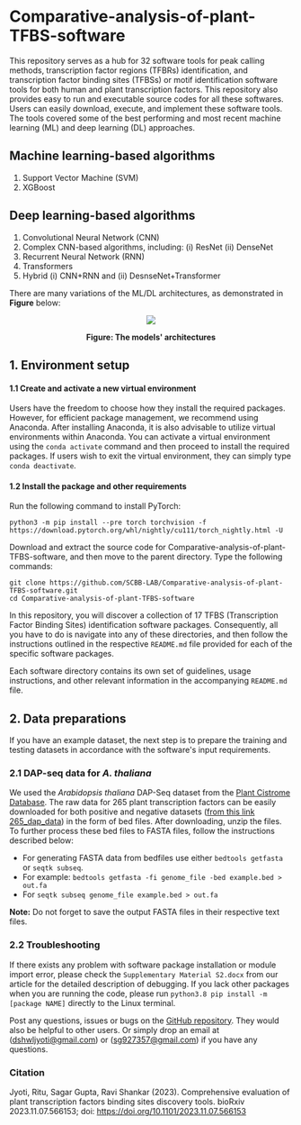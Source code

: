 # Comparative-analysis-of-plant-TFBS-software

This repository serves as a hub for 32 software tools for peak calling methods, transcription factor regions (TFBRs) identification, and transcription factor binding sites (TFBSs) or motif identification software tools for both human and plant transcription factors. This repository also provides easy to run and executable source codes for all these softwares. Users can easily download, execute, and implement these software tools. The tools covered some of the best performing and most recent machine learning (ML) and deep learning (DL) approaches.

<h2>Machine learning-based algorithms</h2>
<ol>
  <li>Support Vector Machine (SVM)</li>
  <li>XGBoost</li>
</ol> 

<h2>Deep learning-based algorithms</h2>
<ol>
  <li>Convolutional Neural Network (CNN)</li>
  <li>Complex CNN-based algorithms, including: (i) ResNet (ii) DenseNet</li>
  <li>Recurrent Neural Network (RNN)</li>
  <li>Transformers</li>
  <li>Hybrid (i) CNN+RNN and (ii) DesnseNet+Transformer</li>
</ol> 

There are many variations of the ML/DL architectures, as demonstrated in **Figure** below:
 
<p align="center">
<img src="Figure.png">
</p>
<p align="center"><b>Figure: The models' architectures</b></p> 

## 1. Environment setup

#### 1.1 Create and activate a new virtual environment

Users have the freedom to choose how they install the required packages. However, for efficient package management, we recommend using Anaconda. After installing Anaconda, it is also advisable to utilize virtual environments within Anaconda. You can activate a virtual environment using the `conda activate` command and then proceed to install the required packages. If users wish to exit the virtual environment, they can simply type `conda deactivate`. 

#### 1.2 Install the package and other requirements

Run the following command to install PyTorch:

```
python3 -m pip install --pre torch torchvision -f https://download.pytorch.org/whl/nightly/cu111/torch_nightly.html -U
```
Download and extract the source code for Comparative-analysis-of-plant-TFBS-software, and then move to the parent directory. Type the following commands:

```
git clone https://github.com/SCBB-LAB/Comparative-analysis-of-plant-TFBS-software.git
cd Comparative-analysis-of-plant-TFBS-software
```

In this repository, you will discover a collection of 17 TFBS (Transcription Factor Binding Sites) identification software packages. Consequently, all you have to do is navigate into any of these directories, and then follow the instructions outlined in the respective `README.md` file provided for each of the specific software packages.

Each software directory contains its own set of guidelines, usage instructions, and other relevant information in the accompanying `README.md` file.

## 2. Data preparations
If you have an example dataset, the next step is to prepare the training and testing datasets in accordance with the software's input requirements.

### 2.1 DAP-seq data for *A. thaliana*

We used the *Arabidopsis thaliana* DAP-Seq dataset from the [Plant Cistrome Database](http://neomorph.salk.edu/dap_web/pages/browse_table_aj.php). The raw data for 265 plant transcription factors can be easily downloaded for both positive and negative datasets ([from this link 265_dap_data](https://github.com/SCBB-LAB/Comparative-analysis-of-plant-TFBS-software/blob/main/265_dap_data.zip)) in the form of bed files. After downloading, unzip the files. To further process these bed files to FASTA files, follow the instructions described below: 

- For generating FASTA data from bedfiles use either `bedtools getfasta` or `seqtk subseq`.
- For example: `bedtools getfasta -fi genome_file -bed example.bed > out.fa`
- For `seqtk subseq genome_file example.bed > out.fa`

**Note:** Do not forget to save the output FASTA files in their respective text files.

### 2.2 Troubleshooting

If there exists any problem with software package installation or module import error, please check the `Supplementary Material S2.docx` from our article for the detailed description of debugging.
If you lack other packages when you are running the code, please run `python3.8 pip install -m [package NAME]` directly to the Linux terminal.

Post any questions, issues or bugs on the [GitHub repository](https://github.com/SCBB-LAB/Comparative-analysis-of-plant-TFBS-software/issues). They would also be helpful to other users. Or simply drop an email at (dshwljyoti@gmail.com) or (sg927357@gmail.com) if you have any questions.

### Citation
Jyoti, Ritu, Sagar Gupta, Ravi Shankar (2023). Comprehensive evaluation of plant transcription factors binding sites discovery tools. bioRxiv 2023.11.07.566153; doi: https://doi.org/10.1101/2023.11.07.566153 

